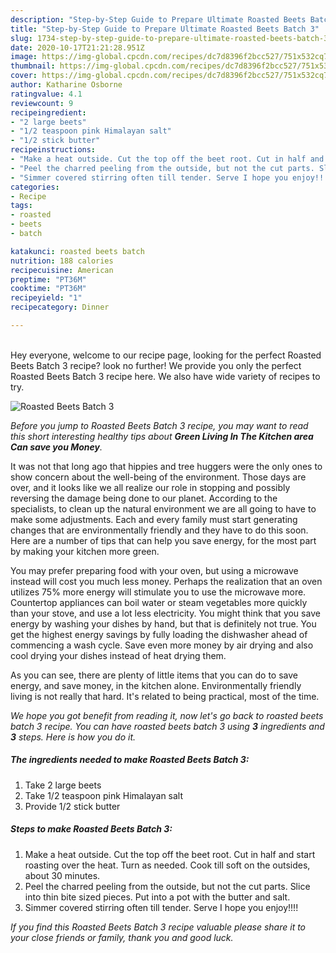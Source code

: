 ```yaml
---
description: "Step-by-Step Guide to Prepare Ultimate Roasted Beets Batch 3"
title: "Step-by-Step Guide to Prepare Ultimate Roasted Beets Batch 3"
slug: 1734-step-by-step-guide-to-prepare-ultimate-roasted-beets-batch-3
date: 2020-10-17T21:21:28.951Z
image: https://img-global.cpcdn.com/recipes/dc7d8396f2bcc527/751x532cq70/roasted-beets-batch-3-recipe-main-photo.jpg
thumbnail: https://img-global.cpcdn.com/recipes/dc7d8396f2bcc527/751x532cq70/roasted-beets-batch-3-recipe-main-photo.jpg
cover: https://img-global.cpcdn.com/recipes/dc7d8396f2bcc527/751x532cq70/roasted-beets-batch-3-recipe-main-photo.jpg
author: Katharine Osborne
ratingvalue: 4.1
reviewcount: 9
recipeingredient:
- "2 large beets"
- "1/2 teaspoon pink Himalayan salt"
- "1/2 stick butter"
recipeinstructions:
- "Make a heat outside. Cut the top off the beet root. Cut in half and start roasting over the heat. Turn as needed. Cook till soft on the outsides, about 30 minutes."
- "Peel the charred peeling from the outside, but not the cut parts. Slice into thin bite sized pieces. Put into a pot with the butter and salt."
- "Simmer covered stirring often till tender. Serve I hope you enjoy!!!!"
categories:
- Recipe
tags:
- roasted
- beets
- batch

katakunci: roasted beets batch 
nutrition: 188 calories
recipecuisine: American
preptime: "PT36M"
cooktime: "PT36M"
recipeyield: "1"
recipecategory: Dinner

---
```

<br>
Hey everyone, welcome to our recipe page, looking for the perfect Roasted Beets Batch 3 recipe? look no further! We provide you only the perfect Roasted Beets Batch 3 recipe here. We also have wide variety of recipes to try.
<br>


![Roasted Beets Batch 3](https://img-global.cpcdn.com/recipes/dc7d8396f2bcc527/751x532cq70/roasted-beets-batch-3-recipe-main-photo.jpg)

<i>Before you jump to Roasted Beets Batch 3 recipe, you may want to read this short interesting healthy tips about 
<strong>Green Living In The Kitchen area Can save you Money</strong>.</i>
</br>

It was not that long ago that hippies and tree huggers were the only ones to show concern about the well-being of the environment. Those days are over, and it looks like we all realize our role in stopping and possibly reversing the damage being done to our planet. According to the specialists, to clean up the natural environment we are all going to have to make some adjustments. Each and every family must start generating changes that are environmentally friendly and they have to do this soon. Here are a number of tips that can help you save energy, for the most part by making your kitchen more green.

You may prefer preparing food with your oven, but using a microwave instead will cost you much less money. Perhaps the realization that an oven utilizes 75% more energy will stimulate you to use the microwave more. Countertop appliances can boil water or steam vegetables more quickly than your stove, and use a lot less electricity. You might think that you save energy by washing your dishes by hand, but that is definitely not true. You get the highest energy savings by fully loading the dishwasher ahead of commencing a wash cycle. Save even more money by air drying and also cool drying your dishes instead of heat drying them.

As you can see, there are plenty of little items that you can do to save energy, and save money, in the kitchen alone. Environmentally friendly living is not really that hard. It's related to being practical, most of the time.


<i>We hope you got benefit from reading it, now let's go back to roasted beets batch 3 recipe. You can have roasted beets batch 3 using <strong>3</strong> ingredients and <strong>3</strong> steps. Here is how you do it.
</i>

##### The ingredients needed to make Roasted Beets Batch 3:

1. Take 2 large beets
1. Take 1/2 teaspoon pink Himalayan salt
1. Provide 1/2 stick butter


##### Steps to make Roasted Beets Batch 3:

1. Make a heat outside. Cut the top off the beet root. Cut in half and start roasting over the heat. Turn as needed. Cook till soft on the outsides, about 30 minutes.
1. Peel the charred peeling from the outside, but not the cut parts. Slice into thin bite sized pieces. Put into a pot with the butter and salt.
1. Simmer covered stirring often till tender. Serve I hope you enjoy!!!!


<i>If you find this Roasted Beets Batch 3 recipe valuable please share it to your close friends or family, thank you and good luck.</i>
